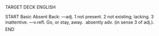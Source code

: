 TARGET DECK
ENGLISH

START
Basic
Absent
Back: —adj. 1 not present. 2 not existing; lacking. 3 inattentive. —v.refl. Go, or stay, away.  absently adv. (in sense 3 of adj.).
END
